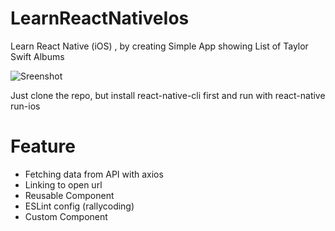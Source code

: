 # LearnReactNativeIos
Learn React Native (iOS) , by creating Simple App showing List of Taylor Swift Albums

![Sreenshot](https://raw.githubusercontent.com/zeattacker/LearnReactNativeIos/master/ss.png)


Just clone the repo, but install react-native-cli first and run with react-native run-ios

# Feature
- Fetching data from API with axios
- Linking to open url
- Reusable Component
- ESLint config (rallycoding)
- Custom Component
